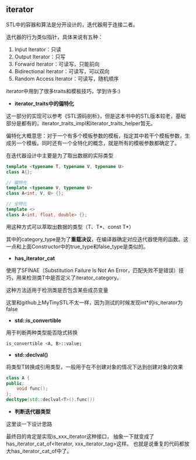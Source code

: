 ## iterator

STL中的容器和算法是分开设计的，迭代器用于连接二者。

迭代器的行为类似指针，具体来说有五种：

1. Input Iterator：只读
2. Output Iterator：只写
3. Forward Iterator：可读写，只能前向
4. Bidirectional Iterator：可读写，可以双向
5. Random Access Iterator：可读写，随机顺序

iterator中用到了很多traits和模板技巧，学到许多:)

* **iterator_traits中的偏特化**

这一部分的实现可以参考《STL源码剖析》，但是这本书中的STL版本较老，基础部分是都有的，iterator_traits_impl和iterator_traits_helper暂无。

偏特化大概意思：对于一个有多个模板参数的模板，指定其中若干个模板参数，生成另一个模板。同时还有一个全特化的概念，就是所有的模板参数都确定了。

在迭代器设计中主要是为了取出数据的实际类型

```cpp
template <typename T, typename V, typename U>
class A{};

// 偏特化
template <typename V, typename U>
class A<int, V, U> {};

// 全特化
template <>
class A<int, float, double> {};
```

用这种方式可以萃取出数据的类型（T、T*、const T*）

其中的category_type是为了**重载决议**，在编译器确定对应迭代器使用的函数。这一点和上面Constructor中的true_type和false_type是类似的。

* **has_iterator_cat**

使用了SFINAE（Substitution Failure Is Not An Error，匹配失败不是错误）技巧，用来检测类T中是否定义了iterator_category。

这种方法适用于检测类是否包含某些成员变量

这里和github上MyTinySTL不太一样，因为测试的时候发现int*的is_iterator为false

* **std::is_convertible**

用于判断两种类型能否隐式转换

```sh
is_convertible <A, B>::value;
```

* **std::declval<T>()**

将类型T转换成引用类型，一般用于在不创建对象的情况下达到创建对象的效果

```cpp
class A {
public:
    void func();
};
decltype(std::declval<T>().func())
```

* **判断迭代器类型**

这里谈一下设计思路

最终目的肯定是实现is_xxx_iterator<Iterator>这种接口，
抽象一下就变成了has_iterator_cat_of<Iterator, xxx_iterator_tag>这样。
也就是说重复的代码都放大has_iterator_cat_of中了。